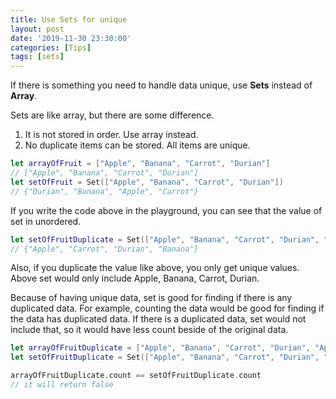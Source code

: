 ```yaml
---
title: Use Sets for unique
layout: post
date: '2019-11-30 23:30:00'
categories: [Tips]
tags: [sets]
---
```


If there is something you need to handle data unique, use **Sets** instead of **Array**.

Sets are like array, but there are some difference.

1. It is not stored in order. Use array instead.
2. No duplicate items can be stored. All items are unique.

```swift
let arrayOfFruit = ["Apple", "Banana", "Carrot", "Durian"]
// ["Apple", "Banana", "Carrot", "Durian"]
let setOfFruit = Set(["Apple", "Banana", "Carrot", "Durian"])
// {"Durian", "Banana", "Apple", "Carrot"}
```

If you write the code above in the playground, you can see that the value of set in unordered.

```swift
let setOfFruitDuplicate = Set(["Apple", "Banana", "Carrot", "Durian", "Apple"])
// {"Apple", "Carrot", "Durian", "Banana"}
```

Also, if you duplicate the value like above, you only get unique values. Above set would only include Apple, Banana, Carrot, Durian.

Because of having unique data, set is good for finding if there is any duplicated data. For example, counting the data would be good for finding if the data has duplicated data.
If there is a duplicated data, set would not include that, so it would have less count beside of the original data.

```swift
let arrayOfFruitDuplicate = ["Apple", "Banana", "Carrot", "Durian", "Apple"]
let setOfFruitDuplicate = Set(["Apple", "Banana", "Carrot", "Durian", "Apple"])

arrayOfFruitDuplicate.count == setOfFruitDuplicate.count
// it will return false
```